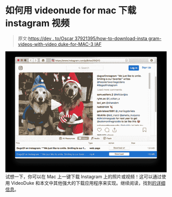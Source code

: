 # 如何用 videonude for mac 下载 instagram 视频

> 原文:[https://dev . to/Oscar 37921395/how-to-download-insta gram-videos-with-video duke-for-MAC-3 IAF](https://dev.to/oscar37921395/how-to-download-instagram-videos-with-videoduke-for-mac-3iaf)

[![Videoduke interface](img/633d500139dc2ddbfd8c3eb9d36183fa.png)](https://res.cloudinary.com/practicaldev/image/fetch/s--sbaANkfz--/c_limit%2Cf_auto%2Cfl_progressive%2Cq_auto%2Cw_880/https://i.ibb.co/XzCjGG6/2019-01-10-3-06-19-PM.png) 
试想一下，你可以在 Mac 上一键下载 Instagram 上的照片或视频！这可以通过使用 VideoDuke 和本文中其他强大的下载应用程序来实现。继续阅读，找到[的详细信息](https://www.yazsoft.com/instagram-video-download-mac.html)。
